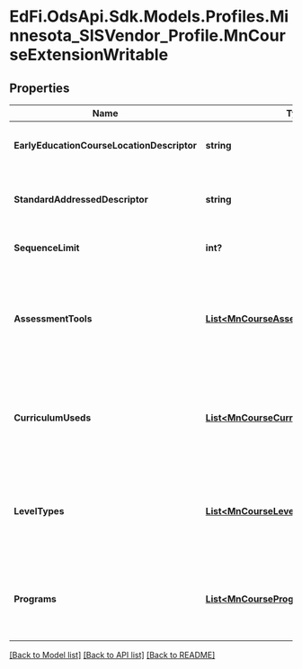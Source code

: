 # EdFi.OdsApi.Sdk.Models.Profiles.Minnesota_SISVendor_Profile.MnCourseExtensionWritable
## Properties

Name | Type | Description | Notes
------------ | ------------- | ------------- | -------------
**EarlyEducationCourseLocationDescriptor** | **string** | Classification of instruction site for Early Education. E.g., child&#39;s home or care center. | [optional] 
**StandardAddressedDescriptor** | **string** | Locality of entity who&#39;s learning standard is addressed by this course. E.g., State, Federal, or Local. | [optional] 
**SequenceLimit** | **int?** | The upper limit of this course within a sequence. E.g., (1 of N) | [optional] 
**AssessmentTools** | [**List&lt;MnCourseAssessmentToolWritable&gt;**](MnCourseAssessmentToolWritable.md) | An unordered collection of courseAssessmentTools. Assessment tool that has been implemented for the course. General purpose but intially implemented for Early Education. | [optional] 
**CurriculumUseds** | [**List&lt;MnCourseCurriculumUsedWritable&gt;**](MnCourseCurriculumUsedWritable.md) | An unordered collection of courseCurriculumUseds. Curriculum as implemented for the course. General purpose but intially implemented for Early Education. | [optional] 
**LevelTypes** | [**List&lt;MnCourseLevelTypeWritable&gt;**](MnCourseLevelTypeWritable.md) | An unordered collection of courseLevelTypes. The &#39;type level&#39; of which the course is associated. E.g, Advanced, Articulated, Basic, Dual, General, No credit, Occupational | [optional] 
**Programs** | [**List&lt;MnCourseProgramWritable&gt;**](MnCourseProgramWritable.md) | An unordered collection of coursePrograms. Program associated to the course. General purpose but intially extended for Early Education. | [optional] 

[[Back to Model list]](../README.md#documentation-for-models) [[Back to API list]](../README.md#documentation-for-api-endpoints) [[Back to README]](../README.md)

